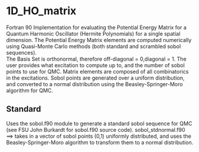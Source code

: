 # 1D_HO_matrix
Fortran 90 Implementation for evaluating the Potential Energy Matrix for a Quantum Harmonic Oscillator (Hermite Polynomials) for a single spatial dimension. 
The Potential Energy Matrix elements are computed numerically using Quasi-Monte Carlo methods (both standard and scrambled sobol sequences).  
The Basis Set is orthonormal, therefore off-diagonal = 0,diagonal = 1. 
The user provides what excitation to compute up to, and the number of sobol points to use for QMC.
Matrix elements are composed of all combinatorics in the excitations. 
Sobol points are generated over a uniform distribution, and converted to a normal distribution using the Beasley-Springer-Moro algorithm for QMC. 

## Standard
Uses the sobol.f90 module to generate a standard sobol sequence for QMC (see FSU John Burkardt for sobol.f90 source code). 
sobol_stdnormal.f90 ==> takes in a vector of sobol points (0,1) uniformly distributed, and uses the Beasley-Springer-Moro algorithm to transform them to a normal distribution. 
